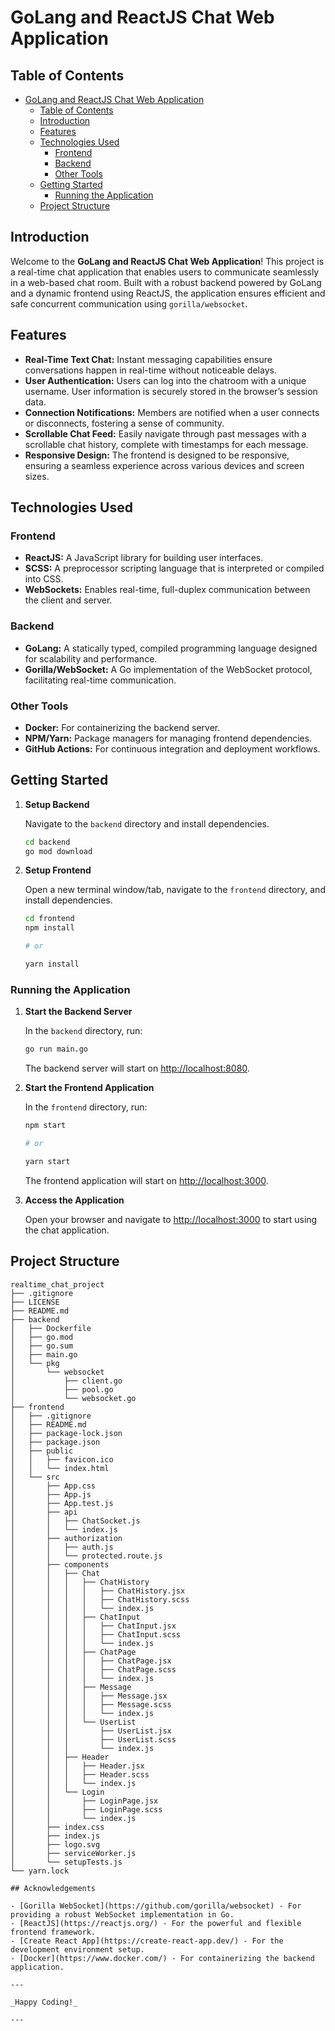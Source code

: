 # GoLang and ReactJS Chat Web Application

## Table of Contents

- [GoLang and ReactJS Chat Web Application](#golang-and-reactjs-chat-web-application)
  - [Table of Contents](#table-of-contents)
  - [Introduction](#introduction)
  - [Features](#features)
  - [Technologies Used](#technologies-used)
    - [Frontend](#frontend)
    - [Backend](#backend)
    - [Other Tools](#other-tools)
  - [Getting Started](#getting-started)
    - [Running the Application](#running-the-application)
  - [Project Structure](#project-structure)

## Introduction

Welcome to the **GoLang and ReactJS Chat Web Application**! This project is a real-time chat application that enables users to communicate seamlessly in a web-based chat room. Built with a robust backend powered by GoLang and a dynamic frontend using ReactJS, the application ensures efficient and safe concurrent communication using `gorilla/websocket`.

## Features

- **Real-Time Text Chat:** Instant messaging capabilities ensure conversations happen in real-time without noticeable delays.
- **User Authentication:** Users can log into the chatroom with a unique username. User information is securely stored in the browser’s session data.
- **Connection Notifications:** Members are notified when a user connects or disconnects, fostering a sense of community.
- **Scrollable Chat Feed:** Easily navigate through past messages with a scrollable chat history, complete with timestamps for each message.
- **Responsive Design:** The frontend is designed to be responsive, ensuring a seamless experience across various devices and screen sizes.

## Technologies Used

### Frontend

- **ReactJS:** A JavaScript library for building user interfaces.
- **SCSS:** A preprocessor scripting language that is interpreted or compiled into CSS.
- **WebSockets:** Enables real-time, full-duplex communication between the client and server.

### Backend

- **GoLang:** A statically typed, compiled programming language designed for scalability and performance.
- **Gorilla/WebSocket:** A Go implementation of the WebSocket protocol, facilitating real-time communication.

### Other Tools

- **Docker:** For containerizing the backend server.
- **NPM/Yarn:** Package managers for managing frontend dependencies.
- **GitHub Actions:** For continuous integration and deployment workflows.

## Getting Started

1. **Setup Backend**

   Navigate to the `backend` directory and install dependencies.

   ```bash
   cd backend
   go mod download
   ```

2. **Setup Frontend**

   Open a new terminal window/tab, navigate to the `frontend` directory, and install dependencies.

   ```bash
   cd frontend
   npm install

   # or

   yarn install
   ```

### Running the Application

1. **Start the Backend Server**

   In the `backend` directory, run:

   ```bash
   go run main.go
   ```

   The backend server will start on [http://localhost:8080](http://localhost:8080).

2. **Start the Frontend Application**

   In the `frontend` directory, run:

   ```bash
   npm start

   # or

   yarn start
   ```

   The frontend application will start on [http://localhost:3000](http://localhost:3000).

3. **Access the Application**

   Open your browser and navigate to [http://localhost:3000](http://localhost:3000) to start using the chat application.

## Project Structure

```plaintext
realtime_chat_project
├── .gitignore
├── LICENSE
├── README.md
├── backend
│   ├── Dockerfile
│   ├── go.mod
│   ├── go.sum
│   ├── main.go
│   └── pkg
│       └── websocket
│           ├── client.go
│           ├── pool.go
│           └── websocket.go
├── frontend
│   ├── .gitignore
│   ├── README.md
│   ├── package-lock.json
│   ├── package.json
│   ├── public
│   │   ├── favicon.ico
│   │   └── index.html
│   └── src
│       ├── App.css
│       ├── App.js
│       ├── App.test.js
│       ├── api
│       │   ├── ChatSocket.js
│       │   └── index.js
│       ├── authorization
│       │   ├── auth.js
│       │   └── protected.route.js
│       ├── components
│       │   ├── Chat
│       │   │   ├── ChatHistory
│       │   │   │   ├── ChatHistory.jsx
│       │   │   │   ├── ChatHistory.scss
│       │   │   │   └── index.js
│       │   │   ├── ChatInput
│       │   │   │   ├── ChatInput.jsx
│       │   │   │   ├── ChatInput.scss
│       │   │   │   └── index.js
│       │   │   ├── ChatPage
│       │   │   │   ├── ChatPage.jsx
│       │   │   │   ├── ChatPage.scss
│       │   │   │   └── index.js
│       │   │   ├── Message
│       │   │   │   ├── Message.jsx
│       │   │   │   ├── Message.scss
│       │   │   │   └── index.js
│       │   │   └── UserList
│       │   │       ├── UserList.jsx
│       │   │       ├── UserList.scss
│       │   │       └── index.js
│       │   ├── Header
│       │   │   ├── Header.jsx
│       │   │   ├── Header.scss
│       │   │   └── index.js
│       │   └── Login
│       │       ├── LoginPage.jsx
│       │       ├── LoginPage.scss
│       │       └── index.js
│       ├── index.css
│       ├── index.js
│       ├── logo.svg
│       ├── serviceWorker.js
│       └── setupTests.js
└── yarn.lock

## Acknowledgements

- [Gorilla WebSocket](https://github.com/gorilla/websocket) - For providing a robust WebSocket implementation in Go.
- [ReactJS](https://reactjs.org/) - For the powerful and flexible frontend framework.
- [Create React App](https://create-react-app.dev/) - For the development environment setup.
- [Docker](https://www.docker.com/) - For containerizing the backend application.

---

_Happy Coding!_

---
```
